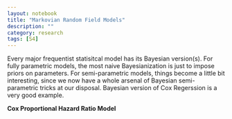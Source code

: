 ```yaml
---
layout: notebook
title: "Markovian Random Field Models"
description: ""
category: research
tags: [S4]
---
```


Every major frequentist statisitcal model has its Bayesian version(s). For fully
parametric models, the most naive Bayesianization is just to impose priors on
parameters. For semi-parametric models, things become a little bit interesting,
since we now have a whole arsenal of Bayesian semi-parametric tricks at our
disposal. Bayesian version of Cox Regerssion is a very good example. 

**Cox Proportional Hazard Ratio Model**
